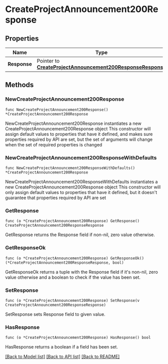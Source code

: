 # CreateProjectAnnouncement200Response

## Properties

Name | Type | Description | Notes
------------ | ------------- | ------------- | -------------
**Response** | Pointer to [**CreateProjectAnnouncement200ResponseResponse**](CreateProjectAnnouncement200ResponseResponse.md) |  | [optional] 

## Methods

### NewCreateProjectAnnouncement200Response

`func NewCreateProjectAnnouncement200Response() *CreateProjectAnnouncement200Response`

NewCreateProjectAnnouncement200Response instantiates a new CreateProjectAnnouncement200Response object
This constructor will assign default values to properties that have it defined,
and makes sure properties required by API are set, but the set of arguments
will change when the set of required properties is changed

### NewCreateProjectAnnouncement200ResponseWithDefaults

`func NewCreateProjectAnnouncement200ResponseWithDefaults() *CreateProjectAnnouncement200Response`

NewCreateProjectAnnouncement200ResponseWithDefaults instantiates a new CreateProjectAnnouncement200Response object
This constructor will only assign default values to properties that have it defined,
but it doesn't guarantee that properties required by API are set

### GetResponse

`func (o *CreateProjectAnnouncement200Response) GetResponse() CreateProjectAnnouncement200ResponseResponse`

GetResponse returns the Response field if non-nil, zero value otherwise.

### GetResponseOk

`func (o *CreateProjectAnnouncement200Response) GetResponseOk() (*CreateProjectAnnouncement200ResponseResponse, bool)`

GetResponseOk returns a tuple with the Response field if it's non-nil, zero value otherwise
and a boolean to check if the value has been set.

### SetResponse

`func (o *CreateProjectAnnouncement200Response) SetResponse(v CreateProjectAnnouncement200ResponseResponse)`

SetResponse sets Response field to given value.

### HasResponse

`func (o *CreateProjectAnnouncement200Response) HasResponse() bool`

HasResponse returns a boolean if a field has been set.


[[Back to Model list]](../README.md#documentation-for-models) [[Back to API list]](../README.md#documentation-for-api-endpoints) [[Back to README]](../README.md)


